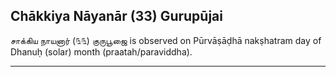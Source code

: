 ## Chākkiya Nāyanār (33) Gurupūjai
சாக்கிய நாயனார் (௩௩) குருபூஜை is observed on Pūrvāṣāḍhā nakṣhatram day of Dhanuḥ (solar) month (praatah/paraviddha).



---
